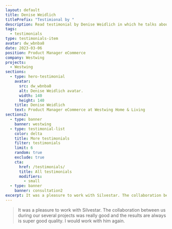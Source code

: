 ```yaml
---
layout: default
title: Denise Weidlich
titlePrefix: "Testimional by "
description: Read testimonial by Denise Weidlich in which he talks about his positive experience in working with Silvestar Bistrović.
tags:
  - testimonials
type: testimonials-item
avatar: dw_wbnba8
date: 2023-03-06
position: Product Manager eCommerce
company: Westwing
projects:
  - Westwing
sections:
  - type: hero-testimonial
    avatar:
      src: dw_wbnba8
      alt: Denise Weidlich avatar.
      width: 140
      height: 140
    title: Denise Weidlich
    text: Product Manager eCommerce at Westwing Home & Living
sections2:
  - type: banner
    banner: westwing
  - type: testimonial-list
    color: delta
    title: More testimonials
    filter: testimonials
    limit: 6
    random: true
    exclude: true
    cta:
      href: /testimonials/
      title: All testimonials
      modifiers:
        - small
  - type: banner
    banner: consultation2
excerpt: It was a pleasure to work with Silvestar. The collaboration between us during our...
---
```


> It was a pleasure to work with Silvestar. The collaboration between us during our several projects was really good and the results are always is super good quality. I would work with him again.
